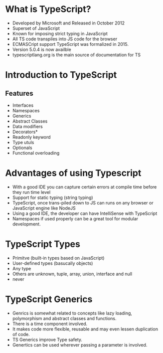 # What is TypeScript?

* Developed by Microsoft and Released in October 2012
* Superset of JavaScript
* Known for imposing strict typing in JavaScript
* All TS code transpiles into JS code for the browser
* ECMASCript support TypeScript was formalized in 2015.
* Version 5.0.4 is now availble
* typescriptlang.org is the main source of documentation for TS

# Introduction to TypeScript
## Features
* Interfaces
* Namespaces
* Generics
* Abstract Classes
* Data modifiers
* Decorators*
* Readonly keyword
* Type utuls
* Optionals
* Functional overloading

# Advantages of using Typescript
* With a good IDE you can capture certain errors at compile time before they run time level
* Support for static typing (string typing)
* TypeScript, once trans-piled down to JS can runs on any browser or JavaScript engine like NodeJS
* Using a good IDE, the developer can have IntelliSense with TypeScript
* Namespaces if used properly can be a great tool for modular development.

# TypeScript Types
* Primitve (built-in types based on JavaScript)
* User-defined types (basucally objects)
* Any type
* Others are unknown, tuple, array, union, interface and null
* never

# TypeScript Generics
* Genrics is somewhat related to concepts like lazy loading, polymorphism and abstract classes and functions.
* There is a time component involved.
* It makes code more flexible, reusable and may even lessen duplication of code.
* TS Generics improve Type safety.
* Genertics can be used wherever passing a parameter is involved.

    